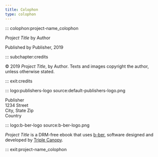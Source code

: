 ```yaml
---
title: Colophon
type: colophon
---
```


::: colophon:project-name_colophon

*Project Title* by Author

Published by Publisher, 2019

::: subchapter:credits

© 2019 *Project Title*, by Author. Texts and images copyright the author, unless otherwise stated.

::: exit:credits

::: logo:publishers-logo source:default-publishers-logo.png

Publisher  
1234 Street  
City, State Zip  
Country

::: logo:b-ber-logo source:b-ber-logo.png

*Project Title* is a DRM-free ebook that uses [b-ber](https://github.com/triplecanopy/b-ber/), software designed and developed by [Triple Canopy](https://canopycanopycanopy.com).

::: exit:project-name_colophon
